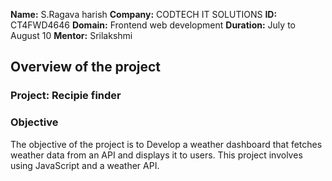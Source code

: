 **Name:** S.Ragava harish
**Company:** CODTECH IT SOLUTIONS
**ID:** CT4FWD4646
**Domain:** Frontend web development
**Duration:** July to August 10
**Mentor:** Srilakshmi

## Overview of the project

### Project: Recipie finder

### Objective
The objective of the project is to Develop a weather dashboard that fetches weather data from an API and displays it to users. This project involves using JavaScript and a weather API. 
